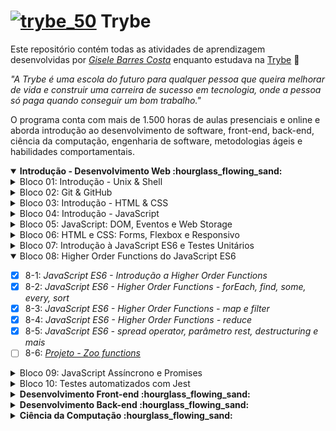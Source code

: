 # [![trybe_50](https://user-images.githubusercontent.com/48166556/111015178-4e73cb80-8386-11eb-8513-331461ef8448.png)](https://www.betrybe.com) Trybe 

Este repositório contém todas as atividades de aprendizagem desenvolvidas por _[Gisele Barres Costa](https://www.linkedin.com/in/giselecosta/)_ enquanto estudava na [Trybe](https://www.betrybe.com/) :rocket:

_"A Trybe é uma escola do futuro para qualquer pessoa que queira melhorar de vida e construir uma carreira de sucesso em tecnologia, onde a pessoa só paga quando conseguir um bom trabalho."_

O programa conta com mais de 1.500 horas de aulas presenciais e online e aborda introdução ao desenvolvimento de software, front-end, back-end, ciência da computação, engenharia de software, metodologias ágeis e habilidades comportamentais.

<details open>

  <summary>
    <b> Introdução - Desenvolvimento Web :hourglass_flowing_sand: </b>
  </summary>
  
  <details>

  <summary>
  Bloco 01: Introdução - Unix & Shell
  </summary>

- [x] 1-3: _Fundamentos do Desenvolvimento Web_
- [x] 1-3: _Introdução - Unix & Shell_
- [x] 1-3: _Unix & Bash - Part 1_
- [x] 1-4: _Unix & Bash - Part 2_

</details>

<details>

  <summary>
  Bloco 02: Git & GitHub
  </summary>

- [x] 2-1: _O que é e para que serve?_
- [x] 2-2: _Entendendo os comandos_
- [x] 2-3: _Internet - Entendendo como ela funciona_
</details>

<details>

  <summary>
  Bloco 03: Introdução - HTML & CSS
  </summary>

- [x] 3-1: _Introdução - HTML & CSS_
- [x] 3-2: _HTML & CSS - Estruturas de página_
- [x] 3-3: _HTML & CSS - Primeiros passos em CSS_
- [x] 3-4: _HTML & CSS - Seletores e posicionamento_
- [x] 3-5: _HTML Semântico_
- [x] 3-6: _[Projeto - Lessons Learned](https://giisele.github.io/projects/3_lessons_learned)_

</details>

<details>
  <summary>
  Bloco 04: Introdução - JavaScript
  </summary>

- [x] 4-1: _Introdução - JavaScript_
- [x] 4-1: _JavaScript - Primeiros passos_
- [x] 4-2: _JavaScript - Array e loop For_
- [x] 4-3: _JavaScript - Lógica de Programação e Algoritmos_
- [x] 4-4: _JavaScript - Objetos e funções_
- [x] 4-5: _[Projeto: Playground Functions](https://giisele.github.io/projects/4_playground_functions)_

</details>

<details>
  <summary>
  Bloco 05: JavaScript: DOM, Eventos e Web Storage
  </summary>

- [x] 5-1: _JavaScript - DOM e seletores_
- [x] 5-2: _JavaScript - Trabalhando com elementos_
- [x] 5-3: _JavaScript - Eventos_
- [x] 5-4: _JavaScript - Web Storage_
- [x] 5-5: _Fundamentos - JavaScript - Projetos_
- [x] 5-5: _[Projeto - Arte com Pixels](https://giisele.github.io/projects/5.1_pixels_art)_
- [x] 5-6: _[Projeto - Lista de tarefas](https://giisele.github.io/projects/5.2_todo_list)_
- [x] 5-7: _[(Bônus) Projeto - Meme Generator](https://giisele.github.io/projects/5.3_meme_generator)_
- [ ] 5-7: _[(Bônus) Projeto - Adivinhe a Cor]()_
- [ ] 5-7: _[(Bônus) Projeto - Carta Misteriosa]()_

</details>

<details>

  <summary>
Bloco 06: HTML e CSS: Forms, Flexbox e Responsivo
</summary>

- [x] 6-1: _HTML & CSS - Forms_
- [x] 6-2: _Bibliotecas JavaScript e Frameworks CSS_
- [x] 6-3: _Introdução - CSS Flexbox_
- [x] 6-3: _CSS Flexbox - Parte 1_
- [x] 6-4: _CSS Flexbox - Parte 2_
- [x] 6-5: _CSS Responsivo - Mobile First_
- [x] 6-6: _[Projeto - Trybewarts](https://giisele.github.io/projects/6_trybewarts)_

</details>

<details>

  <summary>
Bloco 07: Introdução à JavaScript ES6 e Testes Unitários
</summary>

- [x] 7-1: _JavaScript ES6 - let, const, arrow functions e template literals_
- [x] 7-2: _JavaScript ES6 - Objects_
- [x] 7-3: _Testes unitários em JavaScript_
- [x] 7-4: _[Projeto - JavaScript Testes Unitários](https://giisele.github.io/projects/7_js_testes_unitarios)_

</details>

<details open>

  <summary>
Bloco 08: Higher Order Functions do JavaScript ES6
</summary>

- [x] 8-1: _JavaScript ES6 - Introdução a Higher Order Functions_
- [x] 8-2: _JavaScript ES6 - Higher Order Functions - forEach, find, some, every, sort_
- [x] 8-3: _JavaScript ES6 - Higher Order Functions - map e filter_
- [x] 8-4: _JavaScript ES6 - Higher Order Functions - reduce_
- [x] 8-5: _JavaScript ES6 - spread operator, parâmetro rest, destructuring e mais_
- [ ] 8-6: _[Projeto - Zoo functions]()_

</details>

<details>

  <summary>
  Bloco 09: JavaScript Assíncrono e Promises
</summary>

- [ ] 9-1: _JavaScript Assíncrono e Callbacks_
- [ ] 9-2: _JavaScript Promises_
- [ ] 9-3: _[Projeto - Carrinho de Compras]()_

</details>

<details>

  <summary>
  Bloco 10: Testes automatizados com Jest
</summary>

- [ ] 10-1: _Primeiros passos no Jest_
- [ ] 10-2: _Jest - Testes Assíncronos_
- [ ] 10-3: _Jest - Simulando comportamentos_
- [ ] 10-4: _[Projeto - Jest Assíncrono e Mocking]()_

</details>
</details>

<details>
  <summary>
    <b> Desenvolvimento Front-end :hourglass_flowing_sand: </b>
  </summary>

<details>
  <summary>
  Bloco 11: Introdução - React
</summary>

- [ ] 11-1: _Introdução - Front-end_
- [ ] 11-1: _Introdução - React_
- [ ] 11-1: _'Hello, world!' no React!_
- [ ] 11-2: _Componentes React_
- [ ] 11-3: _[Projeto - Movie Cards Library]()_

</details>

<details>

  <summary>
  Bloco 12: Componentes com Estado, Eventos e Formulários com React
</summary>

- [ ] 12-1: _Components com estado e eventos_
- [ ] 12-2: _Formulários no React_
- [ ] 12-3: _[Projeto - Movie Cards Library Stateful]()_

</details>

<details>

  <summary>
  Bloco 13: Ciclo de Vida de Componentes e React Router
</summary>

- [ ] 13-1: _Ciclo de vida de componentes em React_
- [ ] 13-2: _React Router_
- [ ] 13-3: _[Projeto - Movie Cards Library CRUD]()_

</details>

<details>

  <summary>
  Bloco 14: Metodologias Ágeis
</summary>

- [ ] 14-1: _Metodologias Ágeis_
- [ ] 14-2: _[Projeto - Frontend Online Store]()_

</details>

<details>

  <summary>
  Bloco 15: Testes automatizados com React Testing Library
</summary>

- [ ] 15-1: _RTL - Primeiros passos_
- [ ] 15-2: _RTL - Mocks e Inputs_
- [ ] 15-3: _RTL - Testando React Router_
- [ ] 15-3: _[Projeto - Testes em React]()_

</details>

<details>

  <summary>
  Bloco 16: Introdução ao Redux
</summary>

- [ ] 16-1: _Introdução ao Redux - O estado global da aplicação_
- [ ] 16-2: _Usando o Redux no React_
- [ ] 16-3: _Usando o Redux no React - Prática_
- [ ] 16-4: _Usando o Redux no React - Actions Assíncronas_
- [ ] 16-5: _Testes em React-Redux_
- [ ] 16-6: _[Projeto - Trybe Wallet]()_

</details>

<details>

  <summary>
  Bloco 17: Projeto React
</summary>

- [ ] 17-1: _[Projeto - Jogo de Trivia]()_

</details>

<details>

  <summary>
  Bloco 18: React & Context API
</summary>

- [ ] 18-1: _Context API do React_
- [ ] 18-2: _React Hooks - useState e useContext_
- [ ] 18-3: _React Hooks - useEffect e Hooks customizados_
- [ ] 18-4: _[Projeto - StarWars Datatable com Context API e Hooks]()_

</details>

<details>

  <summary>
  Bloco 19: Projeto Final de Front-end
</summary>

- [ ] 19-1: _[Projeto - App de Receitas]()_

</details>
</details>

<details>
  <summary>
    <b> Desenvolvimento Back-end :hourglass_flowing_sand: </b>
   </summary>

<details>

  <summary>
  Bloco 20: Introdução à SQL
</summary>

- [ ] 20-1: _Introdução - Back-end_
- [ ] 20-1: _Introdução - Bancos de dados relacionais_
- [ ] 20-1: _Banco de dados SQL_
- [ ] 20-2: _Encontrando dados em um banco de dados_
- [ ] 20-3: _Filtrando dados de forma específica_
- [ ] 20-4: _Manipulando tabelas_
- [ ] 20-5: _[Projeto - All For One]()_

</details>

<details>

  <summary>
  Bloco 21: Funções SQL, Joins e Subqueries
</summary>

- [ ] 21-1: _Funções mais usadas no SQL_
- [ ] 21-2: _Descomplicando JOINs, UNIONs e Subqueries_
- [ ] 21-3: _Stored Routines & Stored Functions_
- [ ] 21-4: _[Projeto - Vocabulary Booster]()_

</details>

<details>

  <summary>
  Bloco 22: Normalização e Modelagem de Banco de Dados
</summary>

- [ ] 22-1: _Transformando ideias em um modelo de banco de dados_
- [ ] 22-2: _Normalização, Formas Normais e Dumps_
- [ ] 22-2: _Transformando ideias em um modelo de banco de dados - Parte 2_
- [ ] 22-3: _[Projeto - One For All]()_

</details>

<details>

  <summary>
  Bloco 23: Introdução ao MongoDB
</summary>

- [ ] 23-1: _Introdução - NoSQL_
- [ ] 23-1: _MongoDB - Introdução_
- [ ] 23-2: _Filter Operators_
- [ ] 23-3: _[Projeto - Data Flights]()_

</details>

<details>

  <summary>
  Bloco 24: MongoDB: Updates Simples e Complexos
</summary>

- [ ] 24-1: _Updates Simples_
- [ ] 24-2: _Updates Complexos - Arrays - Parte 1_
- [ ] 24-3: _Updates Complexos - Arrays - Parte 2_
- [ ] 24-4: _[Projeto - Commerce]()_

</details>

<details>

  <summary>
  Bloco 25: MongoDB - Aggregation Framework
</summary>

- [ ] 25-1: _Aggregation Framework - Part 1_
- [ ] 25-2: _Aggregation Framework - Part 2_
- [ ] 25-3: _[Projeto - Aggregations]()_

</details>

<details>

  <summary>
  Bloco 26: Introdução ao desenvolvimento Web com NodeJS
</summary>

- [ ] 26-1: _Intro - NodeJS_  
- [ ] 26-1: _Node.js   - Introdução_
- [ ] 26-2: _NodeJS - Fluxo Assíncrono_
- [ ] 26-3: _NodeJS - Arquitetura_
- [ ] 26-4: _Express: HTTP com Node.js_
- [ ] 26-5: _Praticando Express_
- [ ] 26-6: _[Projeto - Crush Manager]()_

</details>

<details>

  <summary>
  Bloco 27: NodeJS: Camada de Serviço e Arquitetura Rest e Restful
</summary>

- [ ] 27-1: _Introdução - Arquitetura de Software_
- [ ] 27-1: _Arquitetura de Software - Camada de Model_
- [ ] 27-2: _Arquitetura de Software - Camada de Controller e Service_
- [ ] 27-3: _Arquitetura web - Rest e Restful_
- [ ] 27-4: _[Projeto - Store Manager]()_

</details>

<details>

  <summary>
  Bloco 28: Autenticação e Upload de Arquivos
</summary>

- [ ] 28-1: _NodeJS - JWT - (JSON Web Token)_
- [ ] 28-2: _NodeJS - Upload de arquivos com Multer_
- [ ] 28-3: _[Projeto - Cookmaster]()_

</details>

<details>

  <summary>
  Bloco 29: Deployment
</summary>

- [ ] 29-1: _Introdução - Deploy_
- [ ] 29-1: _Infraestrutura - Deploy com Heroku_
- [ ] 29-2: _Deploy - Gerenciadores de Processos_
- [ ] 29-3: _[Projeto - Stranger Things]()_

</details>

<details>

  <summary>
  Bloco 30: Projeto
</summary>

- [ ] 30-1: _[Projeto - Trybeer]()_

</details>

<details>

  <summary>
  Bloco 31: Arquitetura: SOLID e ORM
</summary>
- [ ] 31-1: _Arquitetura - Princípios SOLID_
- [ ] 31-2: _ORM - Interface da aplicação com o banco de dados_
- [ ] 31-3: _ORM - Associations_
- [ ] 31-4: _Boas práticas na escrita de testes_
- [ ] 31-5: _[Projeto - API de Blogs]()_

</details>

<details>

  <summary>
  Bloco 32: Sockets
</summary>

- [ ] 32-1: _Arquitetura de Software - Camada de View_
- [ ] 32-2: _Sockets - TCP/UDP & NET_
- [ ] 32-3: _Sockets - Socket.io_
- [ ] 32-4: _[Projeto - Webchat]()_

</details>

<details>

  <summary>
  Bloco 33: Projeto Trybeer II
</summary>

- [ ] 33-1: _[Projeto - Trybeer V2]()_

</details>
</details>

<details>
  <summary>
    <b> Ciência da Computação :hourglass_flowing_sand: </b>
  </summary>

<details>

  <summary>  
  Bloco 34: Arquitetura de Computadores e Redes
</summary>

- [ ] 34-1: _Introdução - Ciência da Computação_
- [ ] 34-1: _Arquitetura de Computadores_
- [ ] 34-2: _Arquitetura de redes_
- [ ] 34-3: _Redes de computadores, ferramentas e segurança_
- [ ] 34-4: _[Projeto - Explorando os protocolos]()_

</details>

<details>

  <summary>
  Bloco 35: Introdução à Python e Raspagem de Dados da Web
</summary>

- [ ] 35-1: _Aprendendo Python_
- [ ] 35-2: _Entrada e Saída de Dados_
- [ ] 35-3: _Raspagem de Dados_
- [ ] 35-4: _Testes_
- [ ] 35-5: _[Projeto - Tech news]()_

</details>

<details>

  <summary>
  Bloco 36: Programação Orientada a Objetos e Padrões de Projeto
</summary>

- [ ] 36-1: _Introdução à programação orientada a objetos_
- [ ] 36-2: _Programação orientada a objetos na prática_
- [ ] 36-3: _Padrões de projeto_
- [ ] 36-4: _[Projeto - Relatórios de Estoque]()_

</details>

<details>

  <summary>
  Bloco 37: Algoritmos e Estrutura de Dados
</summary>

- [ ] 37-1: _Estrutura de Dados I - Arrays_
- [ ] 37-2: _Estrutura de Dados I - Complexidade de Algoritmos_
- [ ] 37-3: _Recursividade e Estratégias para solução de problemas_
- [ ] 37-4: _Algoritmos de ordenação e busca_
- [ ] 37-5: _[Projeto - Algoritmos]()_

</details>

<details>

  <summary>
  Bloco 38: Estrutura de Dados: Hash e Set
</summary>

- [ ] 38-1: _Estrutura de dados II - Hash maps & Dict_
- [ ] 38-2: _Estrutura de dados II - Set_
- [ ] 38-3: _[Projeto - Restaurant Orders]()_

</details>

<details>

  <summary>
  Bloco 39: Estrutura de Dados: Pilhas, Filas e Listas
</summary>

- [ ] 39-1: _Estrutura de dados III - Pilhas_
- [ ] 39-2: _Estrutura de dados III - Deque_
- [ ] 39-3: _Estrutura de Dados III - Nó & Listas ligadas_
- [ ] 39-4: _Estrutura de Dados III - Listas duplamente ligadas_
- [ ] 39-5: _[Projeto - TING - Trybe Is Not Google]()_

</details>
</details>
